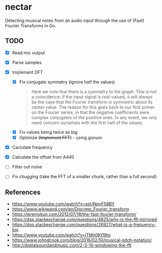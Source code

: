 # nectar

Detecting musical notes from an audio input through the use of (Fast) Fourier Transforms in Go.

## TODO

- [x] Read mic output
- [x] Parse samples
- [x] Implement DFT
    - [x] Fix conjugate symmetry (ignore half the values)
        > Here we note that there is a symmetry to the graph. This is not a coincidence: if the input signal is real-valued, it will always be the case that the Fourier transform is symmetric about its center value. The reason for this goes back to our first primer on the Fourier series, in that the negative coefficients were complex conjugates of the positive ones. In any event, we only need concern ourselves with the first half of the values.
    - [x] Fix values being twice as big
    - [x] Optimize ~~(Implement FFT)~~ - using gonum
- [x] Caclulate frequency
- [x] Calculate the offset from A440
- [ ] Filter out noise
- [ ] Fix chugging (take the FFT of a smaller chunk, rather than a full second)


## References

- <https://www.youtube.com/watch?v=spUNpyF58BY>
- <https://www.wikiwand.com/en/Discrete_Fourier_transform>
- <https://jeremykun.com/2012/07/18/the-fast-fourier-transform/>
- <https://dsp.stackexchange.com/questions/4825/why-is-the-fft-mirrored>
- <https://dsp.stackexchange.com/questions/26927/what-is-a-frequency-bin>
- <https://www.youtube.com/watch?v=iTMn0Kt18tg>
- <https://www.johndcook.com/blog/2016/02/10/musical-pitch-notation/>
- <http://digitalsoundandmusic.com/2-3-10-windowing-the-fft>
